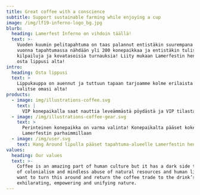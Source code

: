 ```yaml
---
title: Great coffee with a conscience
subtitle: Support sustainable farming while enjoying a cup
image: /img/lf19-inferno-logo_bg.jpg
blurb:
  heading: Lamerfest Inferno on vihdoin täällä!
  text: >-
    Vuoden kuumin pelitapahtuma on taas palannut entistäkin suurempana! Tänä
    vuonna tapahtumassa nähdään yli 200 konepaikkaa ja entistäkin tulisempia
    kilpailuja ja kovatasoisia turnauksia! Liity mukaan Lamerfestin henkeen ja
    osta lippusi alta!
intro:
  heading: Osta lippusi
  text: >
    Lippukauppa on auennut ja tuttuun tapaan tarjoamme kolme erilaista lippua,
    valitse omasi alta!
products:
  - image: img/illustrations-coffee.svg
    text: |
      VIP konepaikalla saat nauttia leveämmästä pöydästä ja VIP tilasta!
  - image: /img/illustrations-coffee-gear.svg
    text: >
      Perinteinen konepaikka on varma valinta! Konepaikalta pääset kokemaan
      Lamerfestin parhaimmillaan
  - image: /img/user.svg
    text: Hang Around lipulla pääset tapahtuma-alueelle Lamerfestin henkeen mukaan!
values:
  heading: Our values
  text: >-
    Coffee is an amazing part of human culture but it has a dark side too – one
    of colonialism and mindless abuse of natural resources and human lives. We
    want to turn this around and return the coffee trade to the drink’s
    exhilarating, empowering and unifying nature.
---
```


